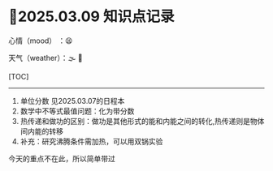 # :date:2025.03.09 知识点记录    

心情（mood）    ：:tired_face:

天气（weather）：:fog: :foggy:

[TOC]

------

1. 单位分数 见2025.03.07的日程本
2. 数学中不等式最值问题：化为带分数
3. 热传递和做功的区别：做功是其他形式的能和内能之间的转化,热传递则是物体间内能的转移
4. 补充：研究沸腾条件需加热，可以用双锅实验

今天的重点不在此，所以简单带过



